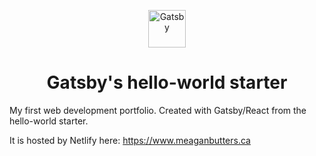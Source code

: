 <p align="center">
  <a href="https://www.gatsbyjs.com">
    <img alt="Gatsby" src="https://www.gatsbyjs.com/Gatsby-Monogram.svg" width="60" />
  </a>
</p>
<h1 align="center">
  Gatsby's hello-world starter
</h1>

My first web development portfolio. Created with Gatsby/React from the hello-world starter. 

It is hosted by Netlify here: https://www.meaganbutters.ca
